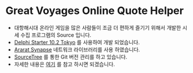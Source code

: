 # Great Voyages Online Quote Helper

* 대항해시대 온라인 게임을 많은 사람들이 조금 더 편하게 즐기기 위해서 개발한 시세 수집 프로그램의 Source 입니다.
* [Delphi Starter 10.2 Tokyo](https://www.embarcadero.com/products/delphi/starter) 를 사용하여 개발 되었습니다.
* [Ararat Synapse](https://www.ararat.cz/synapse/doku.php/start) 네트워크 라이브러리를 사용 하였습니다.
* [SourceTree](https://www.sourcetreeapp.com) 를 통한 Git 버전 관리를 하고 있습니다.
* 자세한 내용은 [여기](http://gvonline.ga/) 를 참고 하시면 되겠습니다.
